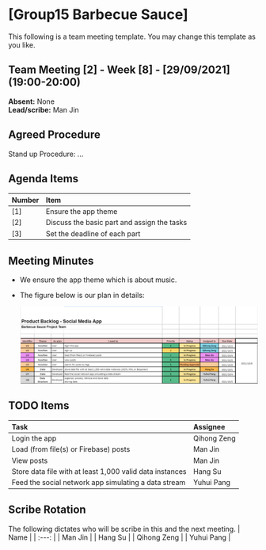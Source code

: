 # [Group15 Barbecue Sauce]

This following is a team meeting template. You may change this template as you like.

## Team Meeting [2] - Week [8] - [29/09/2021] (19:00-20:00)
**Absent:** None
<br>
**Lead/scribe:** Man Jin

## Agreed Procedure
Stand up Procedure: ...

## Agenda Items
| Number | Item |
| :--- | :--- |
| [1] | Ensure the app theme |
| [2] | Discuss the basic part and assign the tasks |
| [3] | Set the deadline of each part |

## Meeting Minutes
- We ensure the app theme which is about music.

- The figure below is our plan in details:

  ![plan in meeting2](.\images\meeting2_plan.png)

  

## TODO Items
| Task | Assignee |
| :--- | :--- |
| Login the app | Qihong Zeng |
| Load (from file(s) or Firebase) posts | Man Jin |
| View posts | Man Jin |
| Store data file with at least 1,000 valid data instances | Hang Su |
| Feed the social network app simulating a data stream | Yuhui Pang |

## Scribe Rotation
The following dictates who will be scribe in this and the next meeting.
| Name |
| :---: |
| Man Jin |
| Hang Su |
| Qihong Zeng |
| Yuhui Pang |